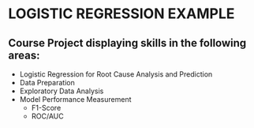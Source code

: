# LOGISTIC REGRESSION EXAMPLE

## Course Project displaying skills in the following areas:
- Logistic Regression for Root Cause Analysis and Prediction
- Data Preparation
- Exploratory Data Analysis
- Model Performance Measurement
  - F1-Score
  - ROC/AUC
